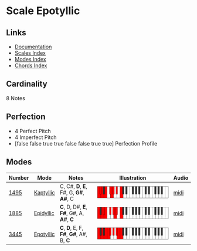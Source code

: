 # Scale Epotyllic

## Links

- [Documentation](index.md)
- [Scales Index](Scales.md)
- [Modes Index](Modes.md)
- [Chords Index](Chords.md)

## Cardinality

8 Notes

## Perfection

- 4 Perfect Pitch
- 4 Imperfect Pitch
- [false false true true false false true true] Perfection Profile

## Modes

| Number | Mode | Notes | Illustration | Audio |
|--------|------|-------|--------------|-------|
| [1495](https://ianring.com/musictheory/scales/1495) | [Kaptyllic](ModeKaptyllic.md) | C, C#, **D**, **E**, F#, G, **G#**, **A#**, C | ![CNaturalKaptyllic](ModeCNaturalKaptyllic.png) | [midi](https://github.com/edipermadi/music/blob/main/docs/ModeCNaturalKaptyllic.mid?raw=true) | 
| [1885](https://ianring.com/musictheory/scales/1885) | [Epidyllic](ModeEpidyllic.md) | **C**, D, D#, **E**, **F#**, G#, A, **A#**, **C** | ![CNaturalEpidyllic](ModeCNaturalEpidyllic.png) | [midi](https://github.com/edipermadi/music/blob/main/docs/ModeCNaturalEpidyllic.mid?raw=true) | 
| [3445](https://ianring.com/musictheory/scales/3445) | [Epotyllic](ModeEpotyllic.md) | **C**, **D**, E, F, **F#**, **G#**, A#, B, **C** | ![CNaturalEpotyllic](ModeCNaturalEpotyllic.png) | [midi](https://github.com/edipermadi/music/blob/main/docs/ModeCNaturalEpotyllic.mid?raw=true) | 
